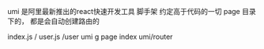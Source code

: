 umi 是阿里最新推出的react快速开发工具
脚手架 约定高于代码的一切
page 目录下的， 都是会自动创建路由的

  index.js /
  user.js  /user
  umi g page index
  umi/router